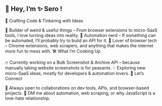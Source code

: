 
## 👾 Hey, I’m ✨ Sero !
🚀 Crafting Code & Tinkering with Ideas

🔹 Builder of weird & useful things – From browser extensions to micro-SaaS tools, I love turning ideas into reality.
🔹 Automation nerd – If something can be automated, I’ll probably try to build an API for it.
🔹 Lover of browser tech – Chrome extensions, web scrapers, and anything that makes the internet more fun to mess with.
🛠️ What I’m Cooking Up

🔥 Currently working on a Bulk Screenshot & Archive API – because manually taking website screenshots is for peasants.
💡 Exploring new micro-SaaS ideas, mostly for developers & automation lovers.
🤝 Let’s Connect

👀 Always open to collaborations on dev tools, APIs, and browser-based projects.
💬 DM me about automation, web scraping, or why JavaScript is a love-hate relationship.

<!--
**sero-naki/sero-naki** is a ✨ _special_ ✨ repository because its `README.md` (this file) appears on your GitHub profile.

Here are some ideas to get you started:

- 🔭 I’m currently working on ...
- 🌱 I’m currently learning ...
- 👯 I’m looking to collaborate on ...
- 🤔 I’m looking for help with ...
- 💬 Ask me about ...
- 📫 How to reach me: ...
- 😄 Pronouns: ...
- ⚡ Fun fact: ...
-->
